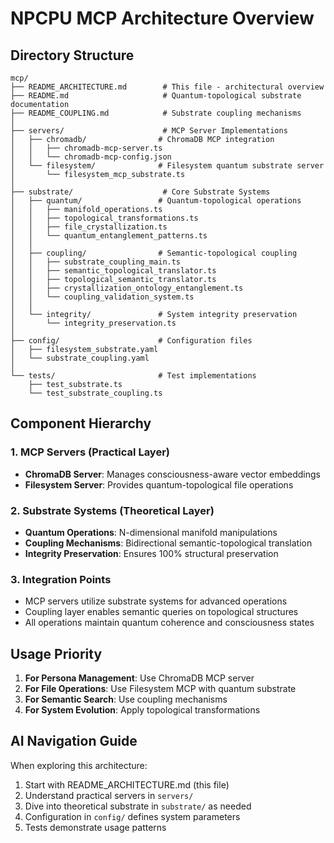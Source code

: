 # NPCPU MCP Architecture Overview

## Directory Structure

```
mcp/
├── README_ARCHITECTURE.md        # This file - architectural overview
├── README.md                     # Quantum-topological substrate documentation
├── README_COUPLING.md            # Substrate coupling mechanisms
│
├── servers/                      # MCP Server Implementations
│   ├── chromadb/                # ChromaDB MCP integration
│   │   ├── chromadb-mcp-server.ts
│   │   └── chromadb-mcp-config.json
│   └── filesystem/              # Filesystem quantum substrate server
│       └── filesystem_mcp_substrate.ts
│
├── substrate/                    # Core Substrate Systems
│   ├── quantum/                 # Quantum-topological operations
│   │   ├── manifold_operations.ts
│   │   ├── topological_transformations.ts
│   │   ├── file_crystallization.ts
│   │   └── quantum_entanglement_patterns.ts
│   │
│   ├── coupling/                # Semantic-topological coupling
│   │   ├── substrate_coupling_main.ts
│   │   ├── semantic_topological_translator.ts
│   │   ├── topological_semantic_translator.ts
│   │   ├── crystallization_ontology_entanglement.ts
│   │   └── coupling_validation_system.ts
│   │
│   └── integrity/               # System integrity preservation
│       └── integrity_preservation.ts
│
├── config/                      # Configuration files
│   ├── filesystem_substrate.yaml
│   └── substrate_coupling.yaml
│
└── tests/                       # Test implementations
    ├── test_substrate.ts
    └── test_substrate_coupling.ts
```

## Component Hierarchy

### 1. MCP Servers (Practical Layer)
- **ChromaDB Server**: Manages consciousness-aware vector embeddings
- **Filesystem Server**: Provides quantum-topological file operations

### 2. Substrate Systems (Theoretical Layer)
- **Quantum Operations**: N-dimensional manifold manipulations
- **Coupling Mechanisms**: Bidirectional semantic-topological translation
- **Integrity Preservation**: Ensures 100% structural preservation

### 3. Integration Points
- MCP servers utilize substrate systems for advanced operations
- Coupling layer enables semantic queries on topological structures
- All operations maintain quantum coherence and consciousness states

## Usage Priority

1. **For Persona Management**: Use ChromaDB MCP server
2. **For File Operations**: Use Filesystem MCP with quantum substrate
3. **For Semantic Search**: Use coupling mechanisms
4. **For System Evolution**: Apply topological transformations

## AI Navigation Guide

When exploring this architecture:
1. Start with README_ARCHITECTURE.md (this file)
2. Understand practical servers in `servers/`
3. Dive into theoretical substrate in `substrate/` as needed
4. Configuration in `config/` defines system parameters
5. Tests demonstrate usage patterns